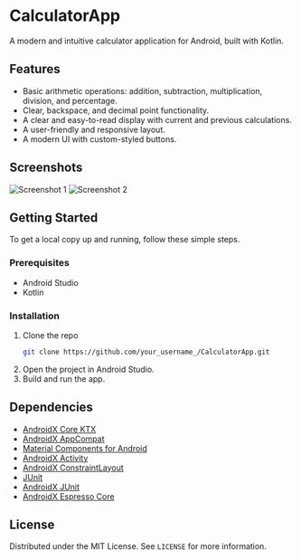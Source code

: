 # CalculatorApp

A modern and intuitive calculator application for Android, built with Kotlin.

## Features

*   Basic arithmetic operations: addition, subtraction, multiplication, division, and percentage.
*   Clear, backspace, and decimal point functionality.
*   A clear and easy-to-read display with current and previous calculations.
*   A user-friendly and responsive layout.
*   A modern UI with custom-styled buttons.

## Screenshots

![Screenshot 1](<link to screenshot 1>)
![Screenshot 2](<link to screenshot 2>)

## Getting Started

To get a local copy up and running, follow these simple steps.

### Prerequisites

*   Android Studio
*   Kotlin

### Installation

1.  Clone the repo
    ```sh
    git clone https://github.com/your_username_/CalculatorApp.git
    ```
2.  Open the project in Android Studio.
3.  Build and run the app.

## Dependencies

*   [AndroidX Core KTX](https://developer.android.com/kotlin/ktx)
*   [AndroidX AppCompat](https://developer.android.com/jetpack/androidx/releases/appcompat)
*   [Material Components for Android](https://material.io/develop/android/docs/getting-started)
*   [AndroidX Activity](https://developer.android.com/jetpack/androidx/releases/activity)
*   [AndroidX ConstraintLayout](https://developer.android.com/jetpack/androidx/releases/constraintlayout)
*   [JUnit](https://junit.org/junit5/)
*   [AndroidX JUnit](https://developer.android.com/training/testing/junit-runner)
*   [AndroidX Espresso Core](https://developer.android.com/training/testing/espresso)

## License

Distributed under the MIT License. See `LICENSE` for more information.
